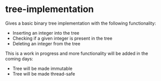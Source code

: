 # tree-implementation

Gives a basic binary tree implementation with the following functionality:
* Inserting an integer into the tree
* Checking if a given integer is present in the tree
* Deleting an integer from the tree

This is a work in progress and more functionality will be added in the coming days:
* Tree will be made immutable
* Tree will be made thread-safe
